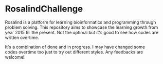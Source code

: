 # RosalindChallenge

Rosalind is a platform for learning bioinformatics and programming through problem solving.
This repository aims to showcase the learning growth from year 2015 till the present.
Not the optimal but it's good to see how codes are written overtime.

It's a combination of done and in progress. I may have changed some codes overtime too just to try out different styles. Any feedbacks are welcome!
